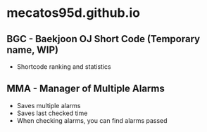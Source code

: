 # mecatos95d.github.io

## BGC - Baekjoon OJ Short Code (Temporary name, WIP)

* Shortcode ranking and statistics

## MMA - Manager of Multiple Alarms

* Saves multiple alarms
* Saves last checked time
* When checking alarms, you can find alarms passed
